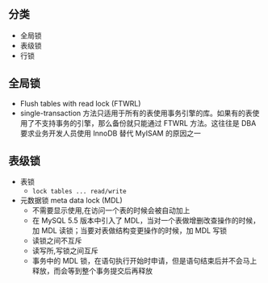 ## 分类
- 全局锁
- 表级锁
- 行锁

## 全局锁
- Flush tables with read lock (FTWRL)
- single-transaction 方法只适用于所有的表使用事务引擎的库。如果有的表使用了不支持事务的引擎，那么备份就只能通过 FTWRL 方法。这往往是 DBA 要求业务开发人员使用 InnoDB 替代 MyISAM 的原因之一

## 表级锁
- 表锁
  - `lock tables ... read/write`
- 元数据锁 meta data lock (MDL)
  - 不需要显示使用,在访问一个表的时候会被自动加上
  - 在 MySQL 5.5 版本中引入了 MDL，当对一个表做增删改查操作的时候，加 MDL 读锁；当要对表做结构变更操作的时候，加 MDL 写锁
  - 读锁之间不互斥
  - 读写所,写锁之间互斥
  - 事务中的 MDL 锁，在语句执行开始时申请，但是语句结束后并不会马上释放，而会等到整个事务提交后再释放